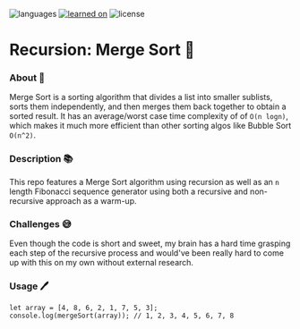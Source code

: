 ![languages](https://img.shields.io/badge/languages-js-F7DF1E)
[![learned on](https://img.shields.io/badge/learned_on-the_odin_project-d19900)](https://www.theodinproject.com/lessons/javascript-recursion)
![license](https://img.shields.io/badge/license-MIT-blue)

# Recursion: Merge Sort 🔀

### About 📖

Merge Sort is a sorting algorithm that divides a list into smaller sublists, sorts them independently, and then merges them back together to obtain a sorted result. It has an average/worst case time complexity of of `O(n logn)`, which makes it much more efficient than other sorting algos like Bubble Sort `O(n^2)`.

### Description 📚

This repo features a Merge Sort algorithm using recursion as well as an `n` length Fibonacci sequence generator using both a recursive and non-recursive approach as a warm-up.

### Challenges 😅

Even though the code is short and sweet, my brain has a hard time grasping each step of the recursive process and would've been really hard to come up with this on my own without external research. 

### Usage 🖊️

```
let array = [4, 8, 6, 2, 1, 7, 5, 3];
console.log(mergeSort(array)); // 1, 2, 3, 4, 5, 6, 7, 8
```
